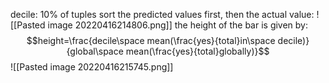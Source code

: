 decile: 10% of tuples
sort the predicted values first, then the actual value:
![[Pasted image 20220416214806.png]]
the height of the bar is given by:
$$height=\frac{decile\space mean(\frac{yes}{total}in\space decile)}{global\space mean(\frac{yes}{total}globally)}$$
![[Pasted image 20220416215745.png]]